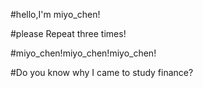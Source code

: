#hello,I'm miyo_chen!  


#please Repeat three times!  


#miyo_chen!miyo_chen!miyo_chen!


#Do you know why I came to study finance?  
